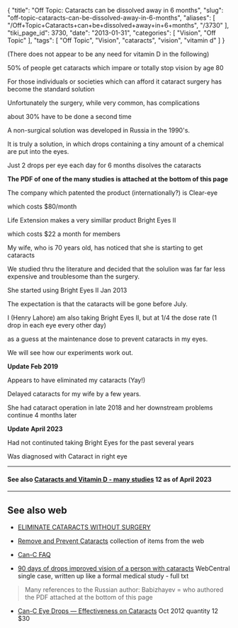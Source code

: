 {
    "title": "Off Topic: Cataracts can be dissolved away in 6 months",
    "slug": "off-topic-cataracts-can-be-dissolved-away-in-6-months",
    "aliases": [
        "/Off+Topic+Cataracts+can+be+dissolved+away+in+6+months",
        "/3730"
    ],
    "tiki_page_id": 3730,
    "date": "2013-01-31",
    "categories": [
        "Vision",
        "Off Topic"
    ],
    "tags": [
        "Off Topic",
        "Vision",
        "cataracts",
        "vision",
        "vitamin d"
    ]
}


(There does not appear to be any need for vitamin D in the following)

50% of people get cataracts which impare or totally stop vision by age 80

For those individuals or societies which can afford it cataract surgery has become the standard solution

Unfortunately the surgery, while very common, has complications

about 30% have to be done a second time

A non-surgical solution was developed in Russia in the 1990's.

It is truly a solution, in which drops containing a tiny amount of a chemical are put into the eyes.

Just 2 drops per eye each day for 6 months disolves the cataracts

 **The PDF of one of the many studies is attached at the bottom of this page** 

The company which patented the product (internationally?) is Clear-eye

which costs $80/month

Life Extension makes a very simillar product Bright Eyes II

which costs $22 a month for members

My wife, who is 70 years old, has noticed that she is starting to get cataracts

We studied thru the literature and decided that the solulion was far far less expensive and troublesome than the surgery.

She started using Bright Eyes II Jan 2013

The expectation is that the cataracts will be gone before July.

I (Henry Lahore) am also taking Bright Eyes II, but at 1/4 the dose rate (1 drop in each eye every other day)

as a guess at the maintenance dose to prevent cataracts in my eyes.

We will see how our experiments work out.

 **Update Feb 2019** 

Appears to have eliminated my cataracts (Yay!)

Delayed cataracts for my wife by a few years. 

She had cataract operation in late 2018 and her downstream problems continue 4 months later

 **Update April 2023** 

Had not continuted taking Bright Eyes for the past several years

Was diagnosed with Cataract in right eye

---

#### See also [Cataracts and Vitamin D - many studies](/posts/cataracts-and-vitamin-d-many-studies) 12 as of April 2023

---

## See also web

* [ELIMINATE CATARACTS WITHOUT SURGERY](http://www.preventcataract.org/)

* [Remove and Prevent Cataracts](http://www.earthclinic.com/CURES/cataracts.html) collection of items from the web

* [Can-C FAQ](http://www.can-c.biz/can-c-faq.html)

* [90 days of drops improved vision of a person with cataracts](http://www.webmedcentral.com/article_view/3214) WebCentral single case, written up like a formal medical study - full txt

> Many references to the Russian author:  Babizhayev = who authored the PDF attached at the bottom of this page

* [Can-C Eye Drops — Effectiveness on Cataracts](http://www.naturaleyecare.com/blog/can-c-eye-drops-effectiveness-on-cataracts/) Oct 2012  quantity 12 $30